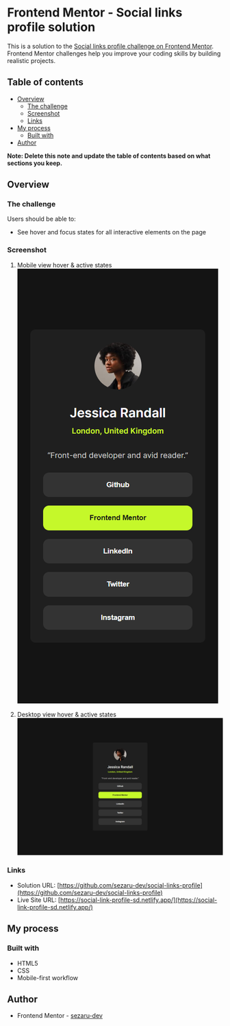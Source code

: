 # Frontend Mentor - Social links profile solution

This is a solution to the [Social links profile challenge on Frontend Mentor](https://www.frontendmentor.io/challenges/social-links-profile-UG32l9m6dQ). Frontend Mentor challenges help you improve your coding skills by building realistic projects. 

## Table of contents

- [Overview](#overview)
  - [The challenge](#the-challenge)
  - [Screenshot](#screenshot)
  - [Links](#links)
- [My process](#my-process)
  - [Built with](#built-with)
- [Author](#author)

**Note: Delete this note and update the table of contents based on what sections you keep.**

## Overview

### The challenge

Users should be able to:

- See hover and focus states for all interactive elements on the page

### Screenshot

1. Mobile view hover & active states
![](./screenshots/mobile-active.png)

2. Desktop view hover & active states
![](./screenshots/desktop-active.png)

### Links

- Solution URL: [https://github.com/sezaru-dev/social-links-profile](https://github.com/sezaru-dev/social-links-profile)
- Live Site URL: [https://social-link-profile-sd.netlify.app/](https://social-link-profile-sd.netlify.app/)

## My process

### Built with

- HTML5
- CSS
- Mobile-first workflow

## Author

- Frontend Mentor - [sezaru-dev](https://www.frontendmentor.io/profile/sezaru-dev)

